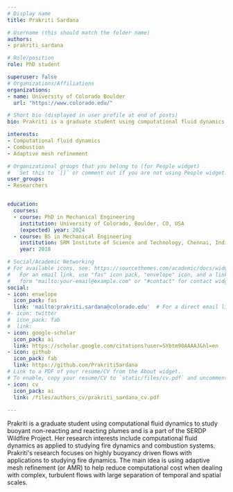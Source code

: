 ```yaml
---
# Display name
title: Prakriti Sardana

# Username (this should match the folder name)
authors: 
- prakriti_sardana

# Role/position
role: PhD student

superuser: false
# Organizations/Affiliations
organizations:
- name: University of Colorado Boulder
  url: "https://www.colorado.edu/"

# Short bio (displayed in user profile at end of posts)
bio: Prakriti is a graduate student using computational fluid dynamics to study buoyant non-reacting and reacting plumes. Her research interests include computational fluid dynamics as applied to studying fire dynamics and combustion systems. 

interests:
- Computational fluid dynamics
- Combustion
- Adaptive mesh refinement

# Organizational groups that you belong to (for People widget)
#   Set this to `[]` or comment out if you are not using People widget.
user_groups:
- Researchers


education:
  courses:
  - course: PhD in Mechanical Engineering
    institution: University of Colorado, Boulder, CO, USA
    (expected) year: 2024
  - course: BS in Mechanical Engineering
    institution: SRM Institute of Science and Technology, Chennai, India
    year: 2018

# Social/Academic Networking
# For available icons, see: https://sourcethemes.com/academic/docs/widgets/#icons
#   For an email link, use "fas" icon pack, "envelope" icon, and a link in the
#   form "mailto:your-email@example.com" or "#contact" for contact widget.
social:
- icon: envelope
  icon_pack: fas
  link: 'mailto:prakriti.sardana@colorado.edu'  # For a direct email link, use "mailto:test@example.org".
#- icon: twitter
#  icon_pack: fab
#  link: 
- icon: google-scholar
  icon_pack: ai
  link: https://scholar.google.com/citations?user=SYbtm90AAAAJ&hl=en 
- icon: github
  icon_pack: fab
  link: https://github.com/PrakritiSardana
# Link to a PDF of your resume/CV from the About widget.
# To enable, copy your resume/CV to `static/files/cv.pdf` and uncomment the lines below.  
- icon: cv
  icon_pack: ai
  link: /files/authors_cv/prakriti_sardana_cv.pdf
  
---
```

Prakriti is a graduate student using computational fluid dynamics to study buoyant non-reacting and reacting plumes and is a part of the SERDP Wildfire Project. Her research interests include computational fluid dynamics as applied to studying fire dynamics and combustion systems. Prakriti's research focuses on highly buoyancy driven flows with applications to studying fire dynamics. The main idea is using adaptive mesh refinement (or AMR) to help reduce computational cost when dealing with complex, turbulent flows with large separation of temporal and spatial scales. 
